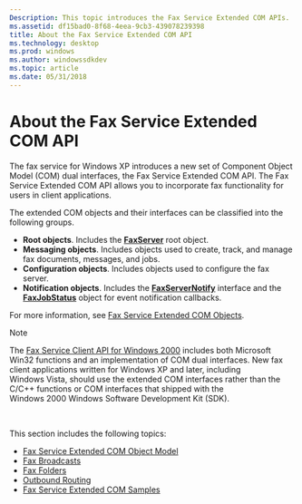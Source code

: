 ```yaml
---
Description: This topic introduces the Fax Service Extended COM APIs.
ms.assetid: df15bad0-8f68-4eea-9cb3-439078239398
title: About the Fax Service Extended COM API
ms.technology: desktop
ms.prod: windows
ms.author: windowssdkdev
ms.topic: article
ms.date: 05/31/2018
---
```


# About the Fax Service Extended COM API

The fax service for Windows XP introduces a new set of Component Object Model (COM) dual interfaces, the Fax Service Extended COM API. The Fax Service Extended COM API allows you to incorporate fax functionality for users in client applications.

The extended COM objects and their interfaces can be classified into the following groups.

-   **Root objects**. Includes the [**FaxServer**](-mfax-faxserver.md) root object.
-   **Messaging objects**. Includes objects used to create, track, and manage fax documents, messages, and jobs.
-   **Configuration objects**. Includes objects used to configure the fax server.
-   **Notification objects**. Includes the [**FaxServerNotify**](/previous-versions/windows/desktop/api/FaxComex/) interface and the [**FaxJobStatus**](-mfax-faxjobstatus.md) object for event notification callbacks.

For more information, see [Fax Service Extended COM Objects](-mfax-fax-service-extended-com-objects.md).

> [!Note]  
> The [Fax Service Client API for Windows 2000](-mfax-fax-service-client-api-for-windows-2000.md) includes both Microsoft Win32 functions and an implementation of COM dual interfaces. New fax client applications written for Windows XP and later, including Windows Vista, should use the extended COM interfaces rather than the C/C++ functions or COM interfaces that shipped with the Windows 2000 Windows Software Development Kit (SDK).

 

This section includes the following topics:

-   [Fax Service Extended COM Object Model](-mfax-fax-service-extended-com-object-model.md)
-   [Fax Broadcasts](-mfax-fax-broadcasts.md)
-   [Fax Folders](-mfax-fax-folders.md)
-   [Outbound Routing](-mfax-outbound-routing.md)
-   [Fax Service Extended COM Samples](-mfax-fax-service-extended-com-samples.md)

 

 



